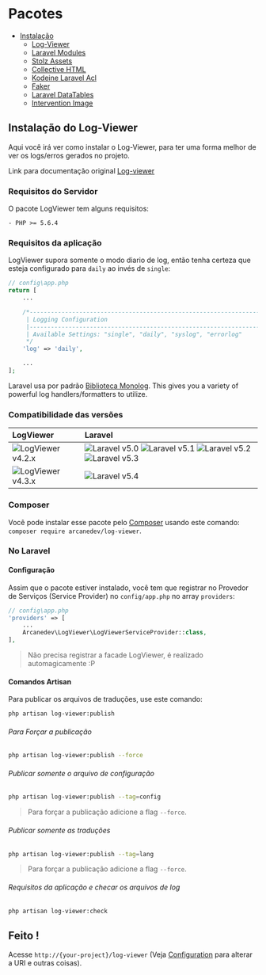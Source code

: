 # Pacotes

- [Instalação](#)
    - [Log-Viewer](/docs/{{version}}/pacotes/logviewer)
    - [Laravel Modules](/docs/{{version}}/pacotes/laravelmodules)
    - [Stolz Assets](/docs/{{version}}/pacotes/stolzassets)
    - [Collective HTML](/docs/{{version}}/pacotes/collectivehtml)
    - [Kodeine Laravel Acl](#kodeine-laravel-acl)
    - [Faker](#faker)
    - [Laravel DataTables](#laravel-datatables)
    - [Intervention Image](#intervention-image)

<a name="log-viewer"></a>
## Instalação do Log-Viewer

Aqui você irá ver como instalar o Log-Viewer, para ter uma forma melhor de ver os logs/erros gerados no projeto.

Link para documentação original [Log-viewer](https://github.com/ARCANEDEV/LogViewer)
  
### Requisitos do Servidor

O pacote LogViewer tem alguns requisitos:

    - PHP >= 5.6.4

### Requisitos da aplicação

LogViewer supora somente o modo diario de log, então tenha certeza que esteja configurado para `daily` ao invés de `single`:

```php
// config\app.php
return [
    ...

    /*--------------------------------------------------------------------------
     | Logging Configuration
     |--------------------------------------------------------------------------
     | Available Settings: "single", "daily", "syslog", "errorlog"
     */
    'log' => 'daily',

    ...
];
```

Laravel usa por padrão [Biblioteca Monolog](https://github.com/Seldaek/monolog). This gives you a variety of powerful log handlers/formatters to utilize.
 
### Compatibilidade das versões

| LogViewer                             | Laravel                                                                                                             |
|:--------------------------------------|:--------------------------------------------------------------------------------------------------------------------|
| ![LogViewer v4.2.x](https://img.shields.io/badge/version-4.2.*-blue.svg?style=flat-square) | ![Laravel v5.0](https://img.shields.io/badge/v5.0-supported-brightgreen.svg?style=flat-square) ![Laravel v5.1](https://img.shields.io/badge/v5.1-supported-brightgreen.svg?style=flat-square) ![Laravel v5.2](https://img.shields.io/badge/v5.2-supported-brightgreen.svg?style=flat-square) ![Laravel v5.3](https://img.shields.io/badge/v5.3-supported-brightgreen.svg?style=flat-square) |
| ![LogViewer v4.3.x](https://img.shields.io/badge/version-4.3.*-blue.svg?style=flat-square) | ![Laravel v5.4](https://img.shields.io/badge/v5.4-supported-brightgreen.svg?style=flat-square)

### Composer

Você pode instalar esse pacote pelo [Composer](http://getcomposer.org/) usando este comando: `composer require arcanedev/log-viewer`.

### No Laravel

#### Configuração
Assim que o pacote estiver instalado, você tem que  registrar no Provedor de Serviços (Service Provider) no `config/app.php` no array `providers`:

```php
// config\app.php
'providers' => [
    ...
    Arcanedev\LogViewer\LogViewerServiceProvider::class,
],
```
> Não precisa registrar a facade LogViewer, é realizado automagicamente :P

#### Comandos Artisan 

Para publicar os arquivos de traduções, use este comando:

```bash
php artisan log-viewer:publish
```
###### Para Forçar a publicação

```bash
php artisan log-viewer:publish --force
```

###### Publicar somente o arquivo de configuração

```bash
php artisan log-viewer:publish --tag=config
```

> Para forçar a publicação adicione a flag `--force`.

###### Publicar somente as traduções

```bash
php artisan log-viewer:publish --tag=lang
```

> Para forçar a publicação adicione a flag `--force`.

###### Requisitos da aplicação e checar os arquivos de log

```bash
php artisan log-viewer:check
```
## Feito !

Acesse `http://{your-project}/log-viewer` (Veja [Configuration](https://github.com/ARCANEDEV/LogViewer/wiki/3.-Configuration) para alterar a URI e outras coisas).

